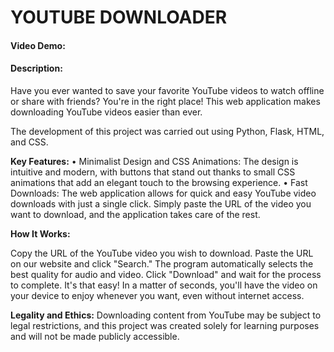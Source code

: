 # YOUTUBE DOWNLOADER
#### Video Demo:  <URL HERE>
#### Description:

Have you ever wanted to save your favorite YouTube videos to watch offline or share with friends? You're in the right place! This web application makes downloading YouTube videos easier than ever.

The development of this project was carried out using Python, Flask, HTML, and CSS.

**Key Features:**
• Minimalist Design and CSS Animations: The design is intuitive and modern, with buttons that stand out thanks to small CSS animations that add an elegant touch to the browsing experience.
• Fast Downloads: The web application allows for quick and easy YouTube video downloads with just a single click. Simply paste the URL of the video you want to download, and the application takes care of the rest.

**How It Works:**

Copy the URL of the YouTube video you wish to download.
Paste the URL on our website and click "Search."
The program automatically selects the best quality for audio and video.
Click "Download" and wait for the process to complete.
It's that easy! In a matter of seconds, you'll have the video on your device to enjoy whenever you want, even without internet access.

**Legality and Ethics:**
Downloading content from YouTube may be subject to legal restrictions, and this project was created solely for learning purposes and will not be made publicly accessible.